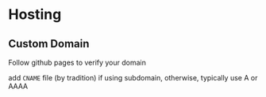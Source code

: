 # Hosting

## Custom Domain

Follow github pages to verify your domain

add `CNAME` file (by tradition) if using subdomain, otherwise, typically use A or AAAA
